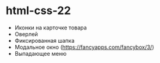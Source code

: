 # html-css-22

- Иконки на карточке товара
- Оверлей
- Фиксированная шапка
- Модальное окно (https://fancyapps.com/fancybox/3/)
- Выпадающее меню
